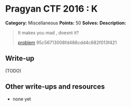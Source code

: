 # Pragyan CTF 2016 : K

**Category:** Miscellaneous
**Points:** 50
**Solves:** 
**Description:**

>  It makes you mad , doesnt it?
> 
>   [problem](./problem)  95c56713008fd486cdd4c682f013f421


## Write-up

(TODO)

## Other write-ups and resources

* none yet
